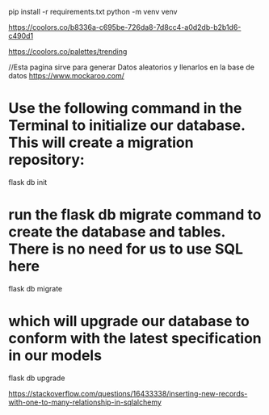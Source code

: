 pip install -r requirements.txt
python -m venv venv


https://coolors.co/b8336a-c695be-726da8-7d8cc4-a0d2db-b2b1d6-c490d1

https://coolors.co/palettes/trending

//Esta pagina sirve para generar Datos aleatorios y llenarlos en la base de datos
https://www.mockaroo.com/


# Use the following command in the Terminal to initialize our database. This will create a migration repository:
flask db init

# run the flask db migrate command to create the database and tables. There is no need for us to use SQL here
flask db migrate

# which will upgrade our database to conform with the latest specification in our models
flask db upgrade


https://stackoverflow.com/questions/16433338/inserting-new-records-with-one-to-many-relationship-in-sqlalchemy